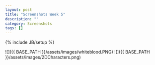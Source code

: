 ```yaml
---
layout: post
title: "Screenshots Week 5"
description: ""
category: Screenshots
tags: []
---
```

{% include JB/setup %}


![]({{ BASE_PATH }}/assets/images/whiteblood.PNG)
![]({{ BASE_PATH }}/assets/images/2DCharacters.png)
